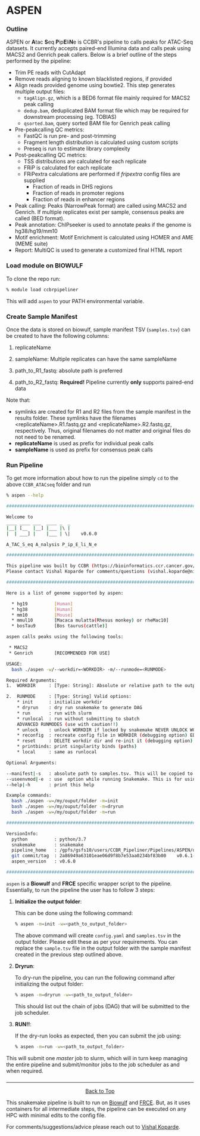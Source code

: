 # **ASPEN**

### Outline

ASPEN or **A**tac **S**eq **P**ip**E**li**N**e is CCBR's pipeline to calls peaks for ATAC-Seq datasets. It currently accepts paired-end Illumina data and calls peak using MACS2 and Genrich peak callers. Below is a brief outline of the steps performed by the pipeline:

* Trim PE reads with CutAdapt
* Remove reads aligning to known blacklisted regions, if provided
* Align reads provided genome using bowtie2. This step generates multiple output files:
  * `tagAlign.gz`, which is a BED6 format file mainly required for MACS2 peak calling
  * `dedup.bam`, deduplicated BAM format file which may be required for downstream processing (eg. TOBIAS)
  * `qsorted.bam`, query sorted BAM file for Genrich peak calling
* Pre-peakcalling QC metrics:
  * FastQC is run pre- and post-trimming
  * Fragment length distribution is calculated using custom scripts
  * Preseq is run to estimate library complexity
* Post-peakcalling QC metrics:
  * TSS distributions are calculated for each replicate
  * FRiP is calculated for each replicate
  * FRiPextra calculations are performed if _fripextra_ config files are supplied
    * Fraction of reads in DHS regions
    * Fraction of reads in promoter regions
    * Fraction of reads in enhancer regions
* Peak calling: Peaks (NarrowPeak format) are called using MACS2 and Genrich. If multiple replicates exist per sample, consensus peaks are called (BED format).
* Peak annotation: ChIPseeker is used to annotate peaks if the genome is hg38/hg19/mm10
* Motif enrichment: Motif Enrichment is calculated using HOMER and AME (MEME suite)
* Report: MultiQC is used to generate a customized final HTML report

### Load module on BIOWULF

To clone the repo run:

```bash
% module load ccbrpipeliner
```

This will add `aspen` to your PATH environmental variable.

### Create Sample Manifest

Once the data is stored on biowulf, sample manifest TSV (`samples.tsv`) can be created to have the following columns:

1. replicateName

2. sampleName: Multiple replicates can have the same sampleName

3. path_to_R1_fastq: absolute path is preferred

4. path_to_R2_fastq: **Required!** Pipeline currently **only** supports paired-end data

Note that:

* symlinks are created for R1 and R2 files from the sample manifest in the results folder. These symlinks have the filenames \<replicateName\>.R1.fastq.gz and \<replicateName\>.R2.fastq.gz, respectively. Thus, original filenames do not matter and original files do not need to be renamed.
* **replicateName** is used as prefix for individual peak calls
* **sampleName** is used as prefix for consensus peak calls

### Run Pipeline

To get more information about how to run the pipeline simply `cd` to the above `CCBR_ATACseq` folder and run

```bash
% aspen --help

##########################################################################################

Welcome to
____ ____ ___  ____ _  _
|__| [__  |__] |___ |\ |
|  | ___] |    |___ | \|    v0.6.0

A_TAC_S_eq A_nalysis P_ip_E_li_N_e

##########################################################################################

This pipeline was built by CCBR (https://bioinformatics.ccr.cancer.gov/ccbr)
Please contact Vishal Koparde for comments/questions (vishal.koparde@nih.gov)

##########################################################################################

Here is a list of genome supported by aspen:

  * hg19          [Human]
  * hg38          [Human]
  * mm10          [Mouse]
  * mmul10        [Macaca mulatta(Rhesus monkey) or rheMac10]
  * bosTau9       [Bos taurus(cattle)]

aspen calls peaks using the following tools:

 * MACS2
 * Genrich        [RECOMMENDED FOR USE]

USAGE:
  bash ./aspen -w/--workdir=<WORKDIR> -m/--runmode=<RUNMODE>

Required Arguments:
1.  WORKDIR     : [Type: String]: Absolute or relative path to the output folder with write permissions.

2.  RUNMODE     : [Type: String] Valid options:
    * init      : initialize workdir
    * dryrun    : dry run snakemake to generate DAG
    * run       : run with slurm
    * runlocal  : run without submitting to sbatch
    ADVANCED RUNMODES (use with caution!!)
    * unlock    : unlock WORKDIR if locked by snakemake NEVER UNLOCK WORKDIR WHERE PIPELINE IS CURRENTLY RUNNING!
    * reconfig  : recreate config file in WORKDIR (debugging option) EDITS TO config.yaml WILL BE LOST!
    * reset     : DELETE workdir dir and re-init it (debugging option) EDITS TO ALL FILES IN WORKDIR WILL BE LOST!
    * printbinds: print singularity binds (paths)
    * local     : same as runlocal

Optional Arguments:

--manifest|-s   : absolute path to samples.tsv. This will be copied to output folder                    (--runmode=init only)
--useenvmod|-e  : use  option while running Snakemake. This is for using modules on HPC instead of containers(default).
--help|-h       : print this help

Example commands:
  bash ./aspen -w=/my/ouput/folder -m=init
  bash ./aspen -w=/my/ouput/folder -m=dryrun
  bash ./aspen -w=/my/ouput/folder -m=run

##########################################################################################

VersionInfo:
  python          : python/3.7
  snakemake       : snakemake
  pipeline_home   : /gpfs/gsfs10/users/CCBR_Pipeliner/Pipelines/ASPEN/dev
  git commit/tag  : 2a86949a63101eae06d9f8b7e53aa0234bf83b00	v0.6.1-13-g2a86949
  aspen_version   : v0.6.0

##########################################################################################
```

`aspen` is a **Biowulf** and **FRCE** specific wrapper script to the pipeline. Essentially, to run the pipeline the user has to follow 3 steps:

1. **Initialize the output folder**:

   This can be done using the following command:

   ```bash
   % aspen -m=init -w=<path_to_output_folder>
   ```

   The above command will create `config.yaml` and `samples.tsv` in the output folder. Please edit these as per your requirements. You can replace the `sample.tsv` file in the output folder with the sample manifest created in the previous step outlined above.

2. **Dryrun**:

   To dry-run the pipeline, you can run the following command after initializing the output folder:

   ```bash
   % aspen -m=dryrun -w=<path_to_output_folder>
   ```

   This should list out the chain of jobs (DAG) that will be submitted to the job scheduler.

3. **RUN!!**:

   If the dry-run looks as expected, then you can submit the job using:

   ```bash
   % aspen -m=run -w=<path_to_output_folder>
   ```

This  will submit one  _master_ job to slurm, which will in turn  keep managing the entire pipeline and submit/monitor jobs to the job scheduler as and when required.

### 

<hr>
<p align="center">
	<a href="#aspen">Back to Top</a>
</p>

This snakemake pipeline is built to run on [Biowulf](https://hpc.nih.gov/) and [FRCE](https://ncifrederick.cancer.gov/staff/frce/). But, as it uses containers for all intermediate steps, the pipeline can be executed on any HPC with minimal edits to the config file.

For comments/suggestions/advice please reach out to [Vishal Koparde](mailto:vishal.koparde@nih.gov).

